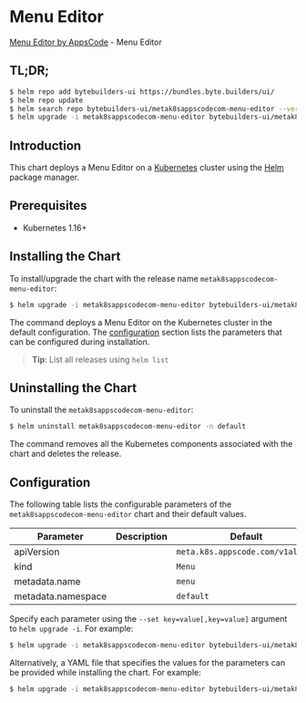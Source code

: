 # Menu Editor

[Menu Editor by AppsCode](https://byte.builders) - Menu Editor

## TL;DR;

```bash
$ helm repo add bytebuilders-ui https://bundles.byte.builders/ui/
$ helm repo update
$ helm search repo bytebuilders-ui/metak8sappscodecom-menu-editor --version=v0.4.6
$ helm upgrade -i metak8sappscodecom-menu-editor bytebuilders-ui/metak8sappscodecom-menu-editor -n default --create-namespace --version=v0.4.6
```

## Introduction

This chart deploys a Menu Editor on a [Kubernetes](http://kubernetes.io) cluster using the [Helm](https://helm.sh) package manager.

## Prerequisites

- Kubernetes 1.16+

## Installing the Chart

To install/upgrade the chart with the release name `metak8sappscodecom-menu-editor`:

```bash
$ helm upgrade -i metak8sappscodecom-menu-editor bytebuilders-ui/metak8sappscodecom-menu-editor -n default --create-namespace --version=v0.4.6
```

The command deploys a Menu Editor on the Kubernetes cluster in the default configuration. The [configuration](#configuration) section lists the parameters that can be configured during installation.

> **Tip**: List all releases using `helm list`

## Uninstalling the Chart

To uninstall the `metak8sappscodecom-menu-editor`:

```bash
$ helm uninstall metak8sappscodecom-menu-editor -n default
```

The command removes all the Kubernetes components associated with the chart and deletes the release.

## Configuration

The following table lists the configurable parameters of the `metak8sappscodecom-menu-editor` chart and their default values.

|     Parameter      | Description |                   Default                   |
|--------------------|-------------|---------------------------------------------|
| apiVersion         |             | <code>meta.k8s.appscode.com/v1alpha1</code> |
| kind               |             | <code>Menu</code>                           |
| metadata.name      |             | <code>menu</code>                           |
| metadata.namespace |             | <code>default</code>                        |


Specify each parameter using the `--set key=value[,key=value]` argument to `helm upgrade -i`. For example:

```bash
$ helm upgrade -i metak8sappscodecom-menu-editor bytebuilders-ui/metak8sappscodecom-menu-editor -n default --create-namespace --version=v0.4.6 --set apiVersion=meta.k8s.appscode.com/v1alpha1
```

Alternatively, a YAML file that specifies the values for the parameters can be provided while
installing the chart. For example:

```bash
$ helm upgrade -i metak8sappscodecom-menu-editor bytebuilders-ui/metak8sappscodecom-menu-editor -n default --create-namespace --version=v0.4.6 --values values.yaml
```
